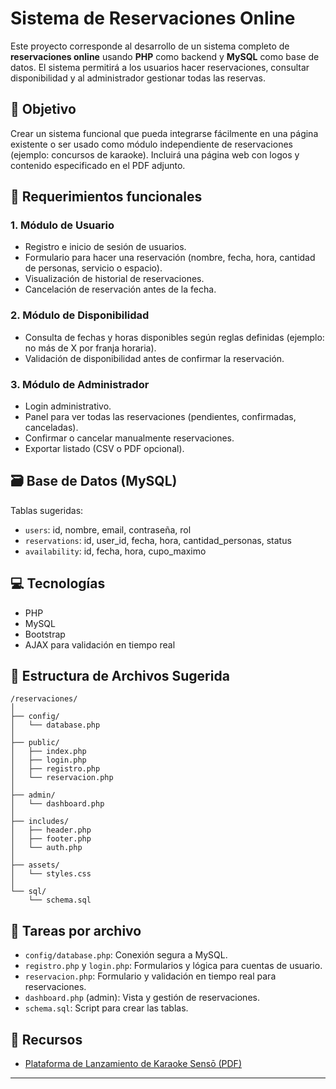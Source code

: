 # Sistema de Reservaciones Online

Este proyecto corresponde al desarrollo de un sistema completo de **reservaciones online** usando **PHP** como backend y **MySQL** como base de datos. El sistema permitirá a los usuarios hacer reservaciones, consultar disponibilidad y al administrador gestionar todas las reservas.

## 🚩 Objetivo

Crear un sistema funcional que pueda integrarse fácilmente en una página existente o ser usado como módulo independiente de reservaciones (ejemplo: concursos de karaoke). Incluirá una página web con logos y contenido especificado en el PDF adjunto.

## 📝 Requerimientos funcionales

### 1. Módulo de Usuario
- Registro e inicio de sesión de usuarios.
- Formulario para hacer una reservación (nombre, fecha, hora, cantidad de personas, servicio o espacio).
- Visualización de historial de reservaciones.
- Cancelación de reservación antes de la fecha.

### 2. Módulo de Disponibilidad
- Consulta de fechas y horas disponibles según reglas definidas (ejemplo: no más de X por franja horaria).
- Validación de disponibilidad antes de confirmar la reservación.

### 3. Módulo de Administrador
- Login administrativo.
- Panel para ver todas las reservaciones (pendientes, confirmadas, canceladas).
- Confirmar o cancelar manualmente reservaciones.
- Exportar listado (CSV o PDF opcional).

## 🗃️ Base de Datos (MySQL)

Tablas sugeridas:
- `users`: id, nombre, email, contraseña, rol
- `reservations`: id, user_id, fecha, hora, cantidad_personas, status
- `availability`: id, fecha, hora, cupo_maximo

## 💻 Tecnologías

- PHP
- MySQL
- Bootstrap
- AJAX para validación en tiempo real

## 📁 Estructura de Archivos Sugerida

```
/reservaciones/
│
├── config/
│   └── database.php
│
├── public/
│   ├── index.php
│   ├── login.php
│   ├── registro.php
│   └── reservacion.php
│
├── admin/
│   └── dashboard.php
│
├── includes/
│   ├── header.php
│   ├── footer.php
│   └── auth.php
│
├── assets/
│   └── styles.css
│
└── sql/
    └── schema.sql
```

## 🎯 Tareas por archivo

- `config/database.php`: Conexión segura a MySQL.
- `registro.php` y `login.php`: Formularios y lógica para cuentas de usuario.
- `reservacion.php`: Formulario y validación en tiempo real para reservaciones.
- `dashboard.php` (admin): Vista y gestión de reservaciones.
- `schema.sql`: Script para crear las tablas.

## 📄 Recursos

- [Plataforma de Lanzamiento de Karaoke Sensō (PDF)](https://github.com/user-attachments/files/21400191/Plataforma.de.Lanzamiento.de.Karaoke.Senso.pdf)

---
